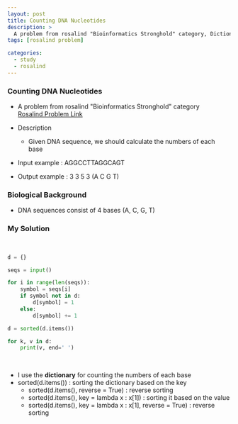```yaml
---
layout: post
title: Counting DNA Nucleotides
description: >
  A problem from rosalind "Bioinformatics Stronghold" category, Dictionary
tags: [rosalind problem]

categories:
  - study
  - rosalind
---
```

### Counting DNA Nucleotides
* A problem from rosalind "Bioinformatics Stronghold" category<br>
[Rosalind Problem Link](https://rosalind.info/problems/dna/)

* Description
  * Given DNA sequence, we should calculate the numbers of each base
* Input example : AGGCCTTAGGCAGT
* Output example : 3 3 5 3 (A C G T)

### Biological Background
* DNA sequences consist of 4 bases (A, C, G, T)

### My Solution
<br>

~~~python
d = {}

seqs = input()

for i in range(len(seqs)):
    symbol = seqs[i]
    if symbol not in d:
        d[symbol] = 1
    else:
        d[symbol] += 1

d = sorted(d.items())

for k, v in d:
    print(v, end=' ')
~~~

<br>

* I use the **dictionary** for counting the numbers of each base
* sorted(d.items()) : sorting the dictionary based on the key
  * sorted(d.items(), reverse = True) : reverse sorting
  * sorted(d.items(), key = lambda x : x[1]) : sorting it based on the value
  * sorted(d.items(), key = lambda x : x[1], reverse = True) : reverse sorting
